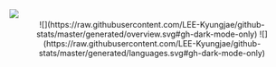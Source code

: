 <img src="https://capsule-render.vercel.app/api?type=Slice&animation=twinkling&color=gradient&height=300&section=header&text=Kyungjae%20LEE&fontSize=90&fontAlign=65&fontAlignY=33&rotate=20" />

<div align="center">
![](https://raw.githubusercontent.com/LEE-Kyungjae/github-stats/master/generated/overview.svg#gh-dark-mode-only)
![](https://raw.githubusercontent.com/LEE-Kyungjae/github-stats/master/generated/languages.svg#gh-dark-mode-only)
 </div>
 <!-- <h3 align="center">🛠️Stack🛠️</h3> -->
  
 <!-- <h3 align="center">Lang</h3>
   <p align="center"></p>
 <p align="center"> 
    <img src="https://img.shields.io/badge/Java-007396?style=flat-square&logo=Java&logoColor=white"/>
    <img src="https://img.shields.io/badge/C-A8B9CC?style=flat-square&logo=c&logoColor=white"/>
    <img src="https://img.shields.io/badge/typescript-3178C6?style=flat-square&logo=typescript&logoColor=white"/>
    <img src="https://img.shields.io/badge/Dart-0175C2?style=flat-square&logo=Dart&logoColor=white"/>
    <img src="https://img.shields.io/badge/Python-3776AB?style=flat-square&logo=Python&logoColor=white"/>
    -->
<!--  </p>-->
<!--
  <h3 align="center">Framwork</h3>
  <p align="center">
    <img src="https://img.shields.io/badge/Spring-6DB33F?style=flat-square&logo=spring&logoColor=white"/>
    <img src="https://img.shields.io/badge/Nodejs-339933?style=flat-square&logo=nodedotjs&logoColor=white"/>
   <img src="https://img.shields.io/badge/Express-000000?style=flat-square&logo=express&logoColor=white"/>
    <img src="https://img.shields.io/badge/Flutter-02569B?style=flat-square&logo=flutter&logoColor=white"/>
  </p>-->
  <!--
  <h3 align="center">DB</h3>
  <p align="center">
  <img src="https://img.shields.io/badge/MySQL-4479A1?style=flat-square&logo=mysql&logoColor=white"/>
  <img src="https://img.shields.io/badge/mariadb-003545?style=flat-square&logo=mariadb&logoColor=white"/>
  <img src="https://img.shields.io/badge/OracleDB-F80000?style=flat-square&logo=oracle&logoColor=white"/>
  <img src="https://img.shields.io/badge/postgresql-4169E1?style=flat-square&logo=postgresql&logoColor=white"/>
  <br>
  <img src="https://img.shields.io/badge/redis-DC382D?style=flat-square&logo=redis&logoColor=white"/>
  <img src="https://img.shields.io/badge/mongodb-47A248?style=flat-square&logo=mongodb&logoColor=white"/>
  </p>
<!--
  <h3 align="center">CI/CD</h3>
  <p align="center">
    <img src="https://img.shields.io/badge/Git-F05032?style=flat-square&logo=git&logoColor=white"/>
    <img src="https://img.shields.io/badge/Jenkins-D24939?style=flat-square&logo=jenkins&logoColor=white"/>
    <img src="https://img.shields.io/badge/Docker-2496ED?style=flat-square&logo=docker&logoColor=white"/>
<!--
  </p>
  <h3 align="center">Cloud</h3>
    <p align="center">
  <img src="https://img.shields.io/badge/AWS EC2-FF9900?style=flat-square&logo=amazonec2&logoColor=white"/>
    <img src="https://img.shields.io/badge/AWS RDS-527FFF?style=flat-square&logo=amazonrds&logoColor=white"/>
      <!--
  </p>
  <h3 align="center">Preparing includes</h3>
  <p align="center">
    <img src="https://img.shields.io/badge/nextdotjs-000000?style=flat-square&logo=nextdotjs&logoColor=white"/>
    <br>
        <img src="https://img.shields.io/badge/Ansible-EE0000?style=flat-square&logo=ansible&logoColor=white"/>
    <img src="https://img.shields.io/badge/Kubernetes-326CE5?style=flat-square&logo=kubernetes&logoColor=white"/>
    <img src="https://img.shields.io/badge/Github Actions-2088FF?style=flat-square&logo=githubactions&logoColor=white"/>
    <img src="https://img.shields.io/badge/Apache Kafka-231F20?style=flat-square&logo=ApacheKafka&logoColor=white"/>
    <img src="https://img.shields.io/badge/AWS Aurora-4F46E5?style=flat-square&logo=amazonrds&logoColor=white"/>
  </p>-->
  <!--
  <h3 align="center">BOJ Study Board</h3>
  <a href="https://solved.ac/sty14">
    <p align="center">
      <img src="http://mazandi.herokuapp.com/api?handle=sty14&theme=dark"/>
    </p>
  </a>
  <h3 align="center">Blog</h3>
  <p align="center">
  <a href="https://velog.io/@ze2">
    <img src="https://img.shields.io/badge/Velog-20C997?style=flat-square&logo=velog&logoColor=white"/>
  </a>
    
 <!-- <a href="https://makeflutter.tistory.com">
    <img src="https://img.shields.io/badge/tistory-000000?style=flat-square&logo=tistory&logoColor=white"/>
     </a>-->
   <!--  </p>-->

